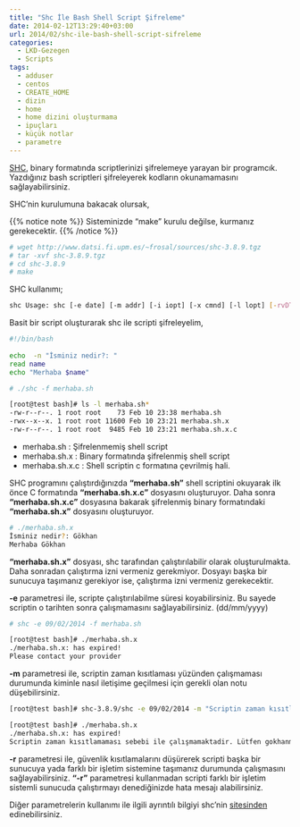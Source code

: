 ```yaml
---
title: "Shc İle Bash Shell Script Şifreleme"
date: 2014-02-12T13:29:40+03:00
url: 2014/02/shc-ile-bash-shell-script-sifreleme
categories:
  - LKD-Gezegen
  - Scripts
tags:
  - adduser
  - centos
  - CREATE_HOME
  - dizin
  - home
  - home dizini oluşturmama
  - ipuçları
  - küçük notlar
  - parametre
---
```


[SHC](http://www.datsi.fi.upm.es/~frosal/), binary formatında scriptlerinizi şifrelemeye yarayan bir programcık. Yazdığınız bash scriptleri şifreleyerek kodların okunamamasını sağlayabilirsiniz.

SHC’nin kurulumuna bakacak olursak,

{{% notice note %}}
Sisteminizde “make” kurulu değilse, kurmanız gerekecektir.
{{% /notice %}}

```sh
# wget http://www.datsi.fi.upm.es/~frosal/sources/shc-3.8.9.tgz
# tar -xvf shc-3.8.9.tgz
# cd shc-3.8.9
# make
```
SHC kullanımı;

```sh
shc Usage: shc [-e date] [-m addr] [-i iopt] [-x cmnd] [-l lopt] [-rvDTCAh] -f script
```
Basit bir script oluşturarak shc ile scripti şifreleyelim,

```sh
#!/bin/bash
 
echo  -n "İsminiz nedir?: "
read name
echo "Merhaba $name"
```

```sh
# ./shc -f merhaba.sh
```

```sh
[root@test bash]# ls -l merhaba.sh*
-rw-r--r--. 1 root root    73 Feb 10 23:38 merhaba.sh
-rwx--x--x. 1 root root 11600 Feb 10 23:21 merhaba.sh.x
-rw-r--r--. 1 root root  9485 Feb 10 23:21 merhaba.sh.x.c
```

* merhaba.sh : Şifrelenmemiş shell script
* merhaba.sh.x : Binary formatında şifrelenmiş shell script
* merhaba.sh.x.c : Shell scriptin c formatına çevrilmiş hali.

SHC programını çalıştırdığınızda **“merhaba.sh”** shell scriptini okuyarak ilk önce C formatında **“merhaba.sh.x.c”** dosyasını oluşturuyor. Daha sonra **“merhaba.sh.x.c”** dosyasına bakarak şifrelenmiş binary formatındaki **“merhaba.sh.x”** dosyasını oluşturuyor.

```sh
# ./merhaba.sh.x 
İsminiz nedir?: Gökhan
Merhaba Gökhan
```
**“merhaba.sh.x”** dosyası, shc tarafından çalıştırılabilir olarak oluşturulmakta. Daha sonradan çalıştırma izni vermeniz gerekmiyor. Dosyayı başka bir sunucuya taşımanız gerekiyor ise, çalıştırma izni vermeniz gerekecektir.

**-e** parametresi ile, scripte çalıştırılabilme süresi koyabilirsiniz. Bu sayede scriptin o tarihten sonra çalışmamasını sağlayabilirsiniz. (dd/mm/yyyy)

```sh
# shc -e 09/02/2014 -f merhaba.sh
```

```sh
[root@test bash]# ./merhaba.sh.x 
./merhaba.sh.x: has expired!
Please contact your provider
```

**-m** parametresi ile, scriptin zaman kısıtlaması yüzünden çalışmaması durumunda kiminle nasıl iletişime geçilmesi için gerekli olan notu düşebilirsiniz.

```sh
[root@test bash]# shc-3.8.9/shc -e 09/02/2014 -m "Scriptin zaman kısıtlamaması sebebi ile çalışmamaktadir. Lütfen gokhanmankara.com sitesi üzerinden iletişime geçiniz." -f merhaba.sh
```

```sh
[root@test bash]# ./merhaba.sh.x 
./merhaba.sh.x: has expired!
Scriptin zaman kısıtlamaması sebebi ile çalışmamaktadir. Lütfen gokhanmankara.com sitesi üzerinden iletişime geçiniz.
```

**-r** parametresi ile, güvenlik kısıtlamalarını düşürerek scripti başka bir sunucuya yada farklı bir işletim sistemine taşımanız durumunda çalışmasını sağlayabilirsiniz. **“-r”** parametresi kullanmadan scripti farklı bir işletim sistemli sunucuda çalıştırmayı denediğinizde  hata mesajı alabilirsiniz.

Diğer parametrelerin kullanımı ile ilgili ayrıntılı bilgiyi shc’nin [sitesinden](http://www.datsi.fi.upm.es/~frosal/sources/shc.html) edinebilirsiniz.